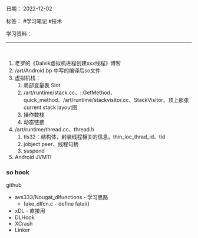 日期： 2022-12-02

标签： #学习笔记 #技术

学习资料： 


---
<br>

1. 老罗的《Dalvik虚拟机进程创建xxx线程》博客
2. /art/Android.bp 中写的编译后so文件
3. 虚拟机栈：
	1. 局部变量表 Slot
	2. /art/runtime/stack.cc、::GetMethod、quick_method、/art/runtime/stackvisitor.cc、StackVisitor、顶上那张current stack layout图
	3. 操作数栈
	4. 动态链接
5. /art/runtime/thread.cc、thread.h
	1. tls32：结构体，封装线程相关的信息。thin_loc_thrad_id、tid
	2. jobject peer、线程句柄
	3. suspend
6. Android JVMTI


### so hook
github
- avs333/Nougat_dlfunctions - 学习思路
	- fake_dlfcn.c - define fatal()
- xDL - 直接用
- DLHook
- XCrash
- Linker